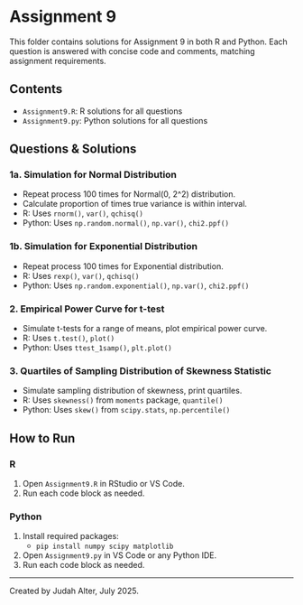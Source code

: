 # Assignment 9

This folder contains solutions for Assignment 9 in both R and Python. Each question is answered with concise code and comments, matching assignment requirements.

## Contents
- `Assignment9.R`: R solutions for all questions
- `Assignment9.py`: Python solutions for all questions

## Questions & Solutions

### 1a. Simulation for Normal Distribution
- Repeat process 100 times for Normal(0, 2^2) distribution.
- Calculate proportion of times true variance is within interval.
- R: Uses `rnorm()`, `var()`, `qchisq()`
- Python: Uses `np.random.normal()`, `np.var()`, `chi2.ppf()`

### 1b. Simulation for Exponential Distribution
- Repeat process 100 times for Exponential distribution.
- R: Uses `rexp()`, `var()`, `qchisq()`
- Python: Uses `np.random.exponential()`, `np.var()`, `chi2.ppf()`

### 2. Empirical Power Curve for t-test
- Simulate t-tests for a range of means, plot empirical power curve.
- R: Uses `t.test()`, `plot()`
- Python: Uses `ttest_1samp()`, `plt.plot()`

### 3. Quartiles of Sampling Distribution of Skewness Statistic
- Simulate sampling distribution of skewness, print quartiles.
- R: Uses `skewness()` from `moments` package, `quantile()`
- Python: Uses `skew()` from `scipy.stats`, `np.percentile()`

## How to Run

### R
1. Open `Assignment9.R` in RStudio or VS Code.
2. Run each code block as needed.

### Python
1. Install required packages:
   - `pip install numpy scipy matplotlib`
2. Open `Assignment9.py` in VS Code or any Python IDE.
3. Run each code block as needed.

---

Created by Judah Alter, July 2025.
